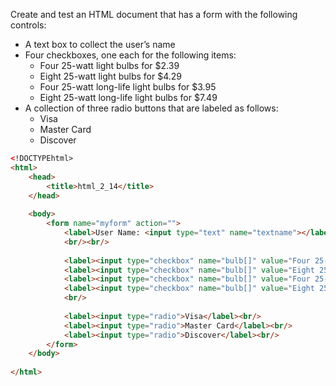 Create and test an HTML document that has a form with the following 
controls:
- A text box to collect the user’s name
- Four checkboxes, one each for the following items:
  - Four 25-watt light bulbs for $2.39
  - Eight 25-watt light bulbs for $4.29
  - Four 25-watt long-life light bulbs for $3.95
  - Eight 25-watt long-life light bulbs for $7.49
- A collection of three radio buttons that are labeled as follows:
  - Visa
  - Master Card
  - Discover

``` html
<!DOCTYPEhtml>
<html>
	<head>
		<title>html_2_14</title>
	</head>
	
	<body>
		<form name="myform" action="">	
			<label>User Name: <input type="text" name="textname"></label>
			<br/><br/>
		
			<label><input type="checkbox" name="bulb[]" value="Four 25- watt light bulbs"/>Four 25-watt light bulbs for $2.39</br></label>
			<label><input type="checkbox" name="bulb[]" value="Eight 25- watt light bulbs"/>Eight 25-watt light bulbs for $4.29</br></label>
			<label><input type="checkbox" name="bulb[]" value="Four 25- watt long- life light bulbs"/>Four 25-watt long-life light bulbs for $3.95</br></label>
			<label><input type="checkbox" name="bulb[]" value="Eight 25- watt long- life light bulb"/>Eight 25-watt long-life light bulbs for $7.49</br></label>
			<br/>
		
			<label><input type="radio">Visa</label><br/>
			<label><input type="radio">Master Card</label><br/>
			<label><input type="radio">Discover</label><br/>
		</form>
	</body>
	
</html>
```
